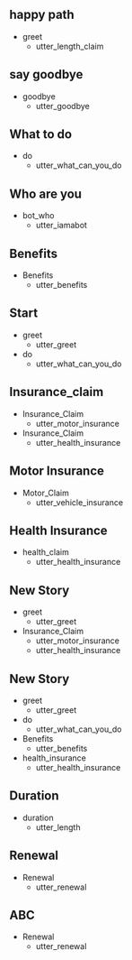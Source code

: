 ## happy path
* greet
  - utter_length_claim

## say goodbye
* goodbye
  - utter_goodbye

## What to do
* do
  - utter_what_can_you_do

## Who are you
* bot_who
  - utter_iamabot

## Benefits
* Benefits
  - utter_benefits

## Start

* greet
    - utter_greet
* do
    - utter_what_can_you_do

## Insurance_claim
* Insurance_Claim
   - utter_motor_insurance
* Insurance_Claim
   - utter_health_insurance

## Motor Insurance
* Motor_Claim
   - utter_vehicle_insurance

## Health Insurance
* health_claim
   - utter_health_insurance

## New Story

* greet
    - utter_greet
* Insurance_Claim
    - utter_motor_insurance
    - utter_health_insurance

## New Story

* greet
    - utter_greet
* do
    - utter_what_can_you_do
* Benefits
    - utter_benefits
* health_insurance
    - utter_health_insurance

## Duration

* duration
    - utter_length

## Renewal
* Renewal
   - utter_renewal

## ABC

* Renewal
   - utter_renewal
